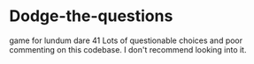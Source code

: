 # Dodge-the-questions
game for lundum dare 41
Lots of questionable choices and poor commenting on this codebase. I don't recommend looking into it.

